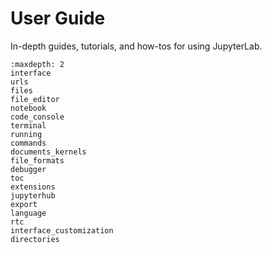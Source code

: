 # User Guide

In-depth guides, tutorials, and how-tos for using JupyterLab.

```{toctree}
:maxdepth: 2
interface
urls
files
file_editor
notebook
code_console
terminal
running
commands
documents_kernels
file_formats
debugger
toc
extensions
jupyterhub
export
language
rtc
interface_customization
directories
```
